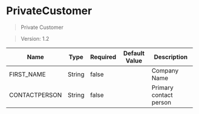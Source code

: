 # PrivateCustomer

> Private Customer

> Version: 1.2

| Name | Type | Required | Default Value | Description |
| --- | --- | --- | --- | --- |
| FIRST_NAME | String | false |  | Company Name |
| CONTACTPERSON | String | false |  | Primary contact person |
